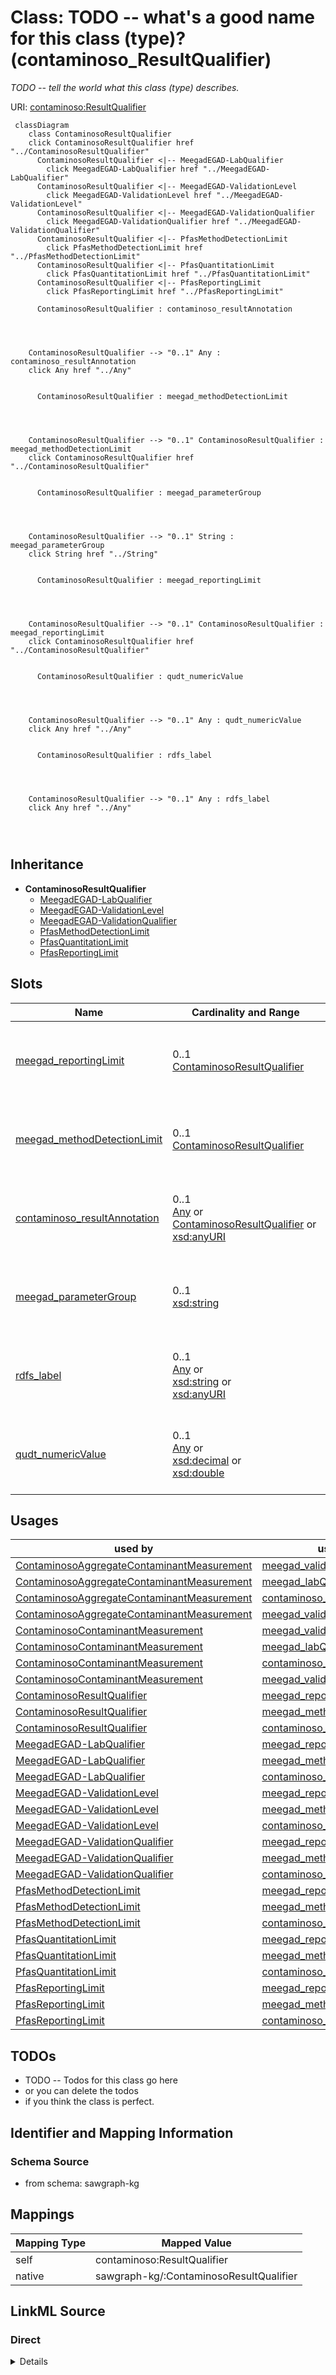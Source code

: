 

# Class: TODO -- what's a good name for this class (type)? (contaminoso_ResultQualifier)


_TODO -- tell the world what this class (type) describes._





URI: [contaminoso:ResultQualifier](http://sawgraph.spatialai.org/v1/contaminoso#ResultQualifier)






```mermaid
 classDiagram
    class ContaminosoResultQualifier
    click ContaminosoResultQualifier href "../ContaminosoResultQualifier"
      ContaminosoResultQualifier <|-- MeegadEGAD-LabQualifier
        click MeegadEGAD-LabQualifier href "../MeegadEGAD-LabQualifier"
      ContaminosoResultQualifier <|-- MeegadEGAD-ValidationLevel
        click MeegadEGAD-ValidationLevel href "../MeegadEGAD-ValidationLevel"
      ContaminosoResultQualifier <|-- MeegadEGAD-ValidationQualifier
        click MeegadEGAD-ValidationQualifier href "../MeegadEGAD-ValidationQualifier"
      ContaminosoResultQualifier <|-- PfasMethodDetectionLimit
        click PfasMethodDetectionLimit href "../PfasMethodDetectionLimit"
      ContaminosoResultQualifier <|-- PfasQuantitationLimit
        click PfasQuantitationLimit href "../PfasQuantitationLimit"
      ContaminosoResultQualifier <|-- PfasReportingLimit
        click PfasReportingLimit href "../PfasReportingLimit"
      
      ContaminosoResultQualifier : contaminoso_resultAnnotation
        
          
    
    
    ContaminosoResultQualifier --> "0..1" Any : contaminoso_resultAnnotation
    click Any href "../Any"

        
      ContaminosoResultQualifier : meegad_methodDetectionLimit
        
          
    
    
    ContaminosoResultQualifier --> "0..1" ContaminosoResultQualifier : meegad_methodDetectionLimit
    click ContaminosoResultQualifier href "../ContaminosoResultQualifier"

        
      ContaminosoResultQualifier : meegad_parameterGroup
        
          
    
    
    ContaminosoResultQualifier --> "0..1" String : meegad_parameterGroup
    click String href "../String"

        
      ContaminosoResultQualifier : meegad_reportingLimit
        
          
    
    
    ContaminosoResultQualifier --> "0..1" ContaminosoResultQualifier : meegad_reportingLimit
    click ContaminosoResultQualifier href "../ContaminosoResultQualifier"

        
      ContaminosoResultQualifier : qudt_numericValue
        
          
    
    
    ContaminosoResultQualifier --> "0..1" Any : qudt_numericValue
    click Any href "../Any"

        
      ContaminosoResultQualifier : rdfs_label
        
          
    
    
    ContaminosoResultQualifier --> "0..1" Any : rdfs_label
    click Any href "../Any"

        
      
```





## Inheritance
* **ContaminosoResultQualifier**
    * [MeegadEGAD-LabQualifier](../classes/MeegadEGAD-LabQualifier.md)
    * [MeegadEGAD-ValidationLevel](../classes/MeegadEGAD-ValidationLevel.md)
    * [MeegadEGAD-ValidationQualifier](../classes/MeegadEGAD-ValidationQualifier.md)
    * [PfasMethodDetectionLimit](../classes/PfasMethodDetectionLimit.md)
    * [PfasQuantitationLimit](../classes/PfasQuantitationLimit.md)
    * [PfasReportingLimit](../classes/PfasReportingLimit.md)



## Slots

| Name | Cardinality and Range | Description | Inheritance |
| ---  | --- | --- | --- |
| [meegad_reportingLimit](../slots/meegad_reportingLimit.md) | 0..1 <br/> [ContaminosoResultQualifier](../classes/ContaminosoResultQualifier.md) | TODO -- tell the world what this slot (predicate) describes | direct |
| [meegad_methodDetectionLimit](../slots/meegad_methodDetectionLimit.md) | 0..1 <br/> [ContaminosoResultQualifier](../classes/ContaminosoResultQualifier.md) | TODO -- tell the world what this slot (predicate) describes | direct |
| [contaminoso_resultAnnotation](../slots/contaminoso_resultAnnotation.md) | 0..1 <br/> [Any](../classes/Any.md)&nbsp;or&nbsp;<br />[ContaminosoResultQualifier](../classes/ContaminosoResultQualifier.md)&nbsp;or&nbsp;<br />[xsd:anyURI](http://www.w3.org/2001/XMLSchema#anyURI) | TODO -- tell the world what this slot (predicate) describes | direct |
| [meegad_parameterGroup](../slots/meegad_parameterGroup.md) | 0..1 <br/> [xsd:string](http://www.w3.org/2001/XMLSchema#string) | TODO -- tell the world what this slot (predicate) describes | direct |
| [rdfs_label](../slots/rdfs_label.md) | 0..1 <br/> [Any](../classes/Any.md)&nbsp;or&nbsp;<br />[xsd:string](http://www.w3.org/2001/XMLSchema#string)&nbsp;or&nbsp;<br />[xsd:anyURI](http://www.w3.org/2001/XMLSchema#anyURI) | TODO -- tell the world what this slot (predicate) describes | direct |
| [qudt_numericValue](../slots/qudt_numericValue.md) | 0..1 <br/> [Any](../classes/Any.md)&nbsp;or&nbsp;<br />[xsd:decimal](http://www.w3.org/2001/XMLSchema#decimal)&nbsp;or&nbsp;<br />[xsd:double](http://www.w3.org/2001/XMLSchema#double) | TODO -- tell the world what this slot (predicate) describes | direct |





## Usages

| used by | used in | type | used |
| ---  | --- | --- | --- |
| [ContaminosoAggregateContaminantMeasurement](../classes/ContaminosoAggregateContaminantMeasurement.md) | [meegad_validationQualifier](../slots/meegad_validationQualifier.md) | any_of[range] | [ContaminosoResultQualifier](../classes/ContaminosoResultQualifier.md) |
| [ContaminosoAggregateContaminantMeasurement](../classes/ContaminosoAggregateContaminantMeasurement.md) | [meegad_labQualifier](../slots/meegad_labQualifier.md) | range | [ContaminosoResultQualifier](../classes/ContaminosoResultQualifier.md) |
| [ContaminosoAggregateContaminantMeasurement](../classes/ContaminosoAggregateContaminantMeasurement.md) | [contaminoso_resultAnnotation](../slots/contaminoso_resultAnnotation.md) | any_of[range] | [ContaminosoResultQualifier](../classes/ContaminosoResultQualifier.md) |
| [ContaminosoAggregateContaminantMeasurement](../classes/ContaminosoAggregateContaminantMeasurement.md) | [meegad_validationLevel](../slots/meegad_validationLevel.md) | any_of[range] | [ContaminosoResultQualifier](../classes/ContaminosoResultQualifier.md) |
| [ContaminosoContaminantMeasurement](../classes/ContaminosoContaminantMeasurement.md) | [meegad_validationQualifier](../slots/meegad_validationQualifier.md) | any_of[range] | [ContaminosoResultQualifier](../classes/ContaminosoResultQualifier.md) |
| [ContaminosoContaminantMeasurement](../classes/ContaminosoContaminantMeasurement.md) | [meegad_labQualifier](../slots/meegad_labQualifier.md) | range | [ContaminosoResultQualifier](../classes/ContaminosoResultQualifier.md) |
| [ContaminosoContaminantMeasurement](../classes/ContaminosoContaminantMeasurement.md) | [contaminoso_resultAnnotation](../slots/contaminoso_resultAnnotation.md) | any_of[range] | [ContaminosoResultQualifier](../classes/ContaminosoResultQualifier.md) |
| [ContaminosoContaminantMeasurement](../classes/ContaminosoContaminantMeasurement.md) | [meegad_validationLevel](../slots/meegad_validationLevel.md) | any_of[range] | [ContaminosoResultQualifier](../classes/ContaminosoResultQualifier.md) |
| [ContaminosoResultQualifier](../classes/ContaminosoResultQualifier.md) | [meegad_reportingLimit](../slots/meegad_reportingLimit.md) | range | [ContaminosoResultQualifier](../classes/ContaminosoResultQualifier.md) |
| [ContaminosoResultQualifier](../classes/ContaminosoResultQualifier.md) | [meegad_methodDetectionLimit](../slots/meegad_methodDetectionLimit.md) | range | [ContaminosoResultQualifier](../classes/ContaminosoResultQualifier.md) |
| [ContaminosoResultQualifier](../classes/ContaminosoResultQualifier.md) | [contaminoso_resultAnnotation](../slots/contaminoso_resultAnnotation.md) | any_of[range] | [ContaminosoResultQualifier](../classes/ContaminosoResultQualifier.md) |
| [MeegadEGAD-LabQualifier](../classes/MeegadEGAD-LabQualifier.md) | [meegad_reportingLimit](../slots/meegad_reportingLimit.md) | range | [ContaminosoResultQualifier](../classes/ContaminosoResultQualifier.md) |
| [MeegadEGAD-LabQualifier](../classes/MeegadEGAD-LabQualifier.md) | [meegad_methodDetectionLimit](../slots/meegad_methodDetectionLimit.md) | range | [ContaminosoResultQualifier](../classes/ContaminosoResultQualifier.md) |
| [MeegadEGAD-LabQualifier](../classes/MeegadEGAD-LabQualifier.md) | [contaminoso_resultAnnotation](../slots/contaminoso_resultAnnotation.md) | any_of[range] | [ContaminosoResultQualifier](../classes/ContaminosoResultQualifier.md) |
| [MeegadEGAD-ValidationLevel](../classes/MeegadEGAD-ValidationLevel.md) | [meegad_reportingLimit](../slots/meegad_reportingLimit.md) | range | [ContaminosoResultQualifier](../classes/ContaminosoResultQualifier.md) |
| [MeegadEGAD-ValidationLevel](../classes/MeegadEGAD-ValidationLevel.md) | [meegad_methodDetectionLimit](../slots/meegad_methodDetectionLimit.md) | range | [ContaminosoResultQualifier](../classes/ContaminosoResultQualifier.md) |
| [MeegadEGAD-ValidationLevel](../classes/MeegadEGAD-ValidationLevel.md) | [contaminoso_resultAnnotation](../slots/contaminoso_resultAnnotation.md) | any_of[range] | [ContaminosoResultQualifier](../classes/ContaminosoResultQualifier.md) |
| [MeegadEGAD-ValidationQualifier](../classes/MeegadEGAD-ValidationQualifier.md) | [meegad_reportingLimit](../slots/meegad_reportingLimit.md) | range | [ContaminosoResultQualifier](../classes/ContaminosoResultQualifier.md) |
| [MeegadEGAD-ValidationQualifier](../classes/MeegadEGAD-ValidationQualifier.md) | [meegad_methodDetectionLimit](../slots/meegad_methodDetectionLimit.md) | range | [ContaminosoResultQualifier](../classes/ContaminosoResultQualifier.md) |
| [MeegadEGAD-ValidationQualifier](../classes/MeegadEGAD-ValidationQualifier.md) | [contaminoso_resultAnnotation](../slots/contaminoso_resultAnnotation.md) | any_of[range] | [ContaminosoResultQualifier](../classes/ContaminosoResultQualifier.md) |
| [PfasMethodDetectionLimit](../classes/PfasMethodDetectionLimit.md) | [meegad_reportingLimit](../slots/meegad_reportingLimit.md) | range | [ContaminosoResultQualifier](../classes/ContaminosoResultQualifier.md) |
| [PfasMethodDetectionLimit](../classes/PfasMethodDetectionLimit.md) | [meegad_methodDetectionLimit](../slots/meegad_methodDetectionLimit.md) | range | [ContaminosoResultQualifier](../classes/ContaminosoResultQualifier.md) |
| [PfasMethodDetectionLimit](../classes/PfasMethodDetectionLimit.md) | [contaminoso_resultAnnotation](../slots/contaminoso_resultAnnotation.md) | any_of[range] | [ContaminosoResultQualifier](../classes/ContaminosoResultQualifier.md) |
| [PfasQuantitationLimit](../classes/PfasQuantitationLimit.md) | [meegad_reportingLimit](../slots/meegad_reportingLimit.md) | range | [ContaminosoResultQualifier](../classes/ContaminosoResultQualifier.md) |
| [PfasQuantitationLimit](../classes/PfasQuantitationLimit.md) | [meegad_methodDetectionLimit](../slots/meegad_methodDetectionLimit.md) | range | [ContaminosoResultQualifier](../classes/ContaminosoResultQualifier.md) |
| [PfasQuantitationLimit](../classes/PfasQuantitationLimit.md) | [contaminoso_resultAnnotation](../slots/contaminoso_resultAnnotation.md) | any_of[range] | [ContaminosoResultQualifier](../classes/ContaminosoResultQualifier.md) |
| [PfasReportingLimit](../classes/PfasReportingLimit.md) | [meegad_reportingLimit](../slots/meegad_reportingLimit.md) | range | [ContaminosoResultQualifier](../classes/ContaminosoResultQualifier.md) |
| [PfasReportingLimit](../classes/PfasReportingLimit.md) | [meegad_methodDetectionLimit](../slots/meegad_methodDetectionLimit.md) | range | [ContaminosoResultQualifier](../classes/ContaminosoResultQualifier.md) |
| [PfasReportingLimit](../classes/PfasReportingLimit.md) | [contaminoso_resultAnnotation](../slots/contaminoso_resultAnnotation.md) | any_of[range] | [ContaminosoResultQualifier](../classes/ContaminosoResultQualifier.md) |






## TODOs

* TODO -- Todos for this class go here
* or you can delete the todos
* if you think the class is perfect.

## Identifier and Mapping Information







### Schema Source


* from schema: sawgraph-kg




## Mappings

| Mapping Type | Mapped Value |
| ---  | ---  |
| self | contaminoso:ResultQualifier |
| native | sawgraph-kg/:ContaminosoResultQualifier |







## LinkML Source

<!-- TODO: investigate https://stackoverflow.com/questions/37606292/how-to-create-tabbed-code-blocks-in-mkdocs-or-sphinx -->

### Direct

<details>
```yaml
name: contaminoso_ResultQualifier
description: TODO -- tell the world what this class (type) describes.
title: TODO -- what's a good name for this class (type)?
todos:
- TODO -- Todos for this class go here
- or you can delete the todos
- if you think the class is perfect.
notes:
- Class with 283825 occurences.
from_schema: sawgraph-kg
slots:
- meegad_reportingLimit
- meegad_methodDetectionLimit
- contaminoso_resultAnnotation
- meegad_parameterGroup
- rdfs_label
- qudt_numericValue
class_uri: contaminoso:ResultQualifier

```
</details>

### Induced

<details>
```yaml
name: contaminoso_ResultQualifier
description: TODO -- tell the world what this class (type) describes.
title: TODO -- what's a good name for this class (type)?
todos:
- TODO -- Todos for this class go here
- or you can delete the todos
- if you think the class is perfect.
notes:
- Class with 283825 occurences.
from_schema: sawgraph-kg
attributes:
  meegad_reportingLimit:
    name: meegad_reportingLimit
    description: TODO -- tell the world what this slot (predicate) describes.
    title: TODO -- tell the world what this slot (predicate) describes.
    todos:
    - TODO -- Todos for this slot go here
    - or you can delete the todos
    - if you think the class is perfect.
    comments:
    - 142152 occurrences with subject type contaminoso_ResultQualifier and object
      type contaminoso_ResultQualifier.
    examples:
    - value: http://sawgraph.spatialai.org/v1/me-egad-data#rl.WG17410824.AAWH.20230125.DEP18018
        meegad:reportingLimit http://sawgraph.spatialai.org/v1/me-egad-data#rl.WG17410824.AAWH.20230125.DEP18018
    from_schema: sawgraph-kg
    rank: 1000
    slot_uri: meegad:reportingLimit
    alias: meegad_reportingLimit
    owner: contaminoso_ResultQualifier
    domain_of:
    - contaminoso_ResultQualifier
    subproperty_of: contaminoso_resultAnnotation
    range: contaminoso_ResultQualifier
  meegad_methodDetectionLimit:
    name: meegad_methodDetectionLimit
    description: TODO -- tell the world what this slot (predicate) describes.
    title: TODO -- tell the world what this slot (predicate) describes.
    todos:
    - TODO -- Todos for this slot go here
    - or you can delete the todos
    - if you think the class is perfect.
    comments:
    - 141607 occurrences with subject type contaminoso_ResultQualifier and object
      type contaminoso_ResultQualifier.
    examples:
    - value: http://sawgraph.spatialai.org/v1/me-egad-data#mdl.WG17410824.AAWH.20230125.DEP18018
        meegad:methodDetectionLimit http://sawgraph.spatialai.org/v1/me-egad-data#rl.WG17410824.AAWH.20230125.DEP18018
    from_schema: sawgraph-kg
    rank: 1000
    slot_uri: meegad:methodDetectionLimit
    alias: meegad_methodDetectionLimit
    owner: contaminoso_ResultQualifier
    domain_of:
    - contaminoso_ResultQualifier
    subproperty_of: contaminoso_resultAnnotation
    range: contaminoso_ResultQualifier
  contaminoso_resultAnnotation:
    name: contaminoso_resultAnnotation
    description: TODO -- tell the world what this slot (predicate) describes.
    title: TODO -- tell the world what this slot (predicate) describes.
    todos:
    - TODO -- Todos for this slot go here
    - or you can delete the todos
    - if you think the class is perfect.
    comments:
    - 180161 occurrences with subject type contaminoso_ContaminantMeasurement and
      object type contaminoso_ResultQualifier.
    - 44340 occurrences with subject type contaminoso_AggregateContaminantMeasurement
      and object type contaminoso_ResultQualifier.
    - 535 occurrences with subject type contaminoso_ContaminantMeasurement and object
      type uri.
    - 72 occurrences with subject type contaminoso_AggregateContaminantMeasurement
      and object type uri.
    - 283759 occurrences with subject type contaminoso_ResultQualifier and object
      type contaminoso_ResultQualifier.
    examples:
    - value: http://sawgraph.spatialai.org/v1/me-egad-data#result.WG17410824.AAWH.20230125.1763231
        contaminoso:resultAnnotation meegad:validationLevel.DEP
    - value: http://sawgraph.spatialai.org/v1/me-egad-data#result.WG17410824.AAWH.20230125.DEP18018
        contaminoso:resultAnnotation meegad:validationLevel.DEP
    - value: http://sawgraph.spatialai.org/v1/me-egad-data#result.170094201.VAL.20170725.108427538
        contaminoso:resultAnnotation meegad:validationLevel.TierII-EPA-NE-REGION-1-GUIDELINES
    - value: http://sawgraph.spatialai.org/v1/me-egad-data#result.170098413.VAL.20170802.DEP18016
        contaminoso:resultAnnotation meegad:validationLevel.TierII-EPA-NE-REGION-1-GUIDELINES
    - value: http://sawgraph.spatialai.org/v1/me-egad-data#mdl.WG17410824.AAWH.20230125.DEP18018
        contaminoso:resultAnnotation http://sawgraph.spatialai.org/v1/me-egad-data#rl.WG17410824.AAWH.20230125.DEP18018
    from_schema: sawgraph-kg
    rank: 1000
    slot_uri: contaminoso:resultAnnotation
    alias: contaminoso_resultAnnotation
    owner: contaminoso_ResultQualifier
    domain_of:
    - contaminoso_AggregateContaminantMeasurement
    - contaminoso_ContaminantMeasurement
    - contaminoso_ResultQualifier
    range: Any
    any_of:
    - range: contaminoso_ResultQualifier
    - range: uri
  meegad_parameterGroup:
    name: meegad_parameterGroup
    description: TODO -- tell the world what this slot (predicate) describes.
    title: TODO -- tell the world what this slot (predicate) describes.
    todos:
    - TODO -- Todos for this slot go here
    - or you can delete the todos
    - if you think the class is perfect.
    comments:
    - 56 occurrences with subject type contaminoso_ResultQualifier and object type
      string.
    examples:
    - value: http://sawgraph.spatialai.org/me-egad#concentrationQualifier.* meegad:parameterGroup
        ALL
    from_schema: sawgraph-kg
    rank: 1000
    slot_uri: meegad:parameterGroup
    alias: meegad_parameterGroup
    owner: contaminoso_ResultQualifier
    domain_of:
    - contaminoso_ResultQualifier
    range: string
  rdfs_label:
    name: rdfs_label
    description: TODO -- tell the world what this slot (predicate) describes.
    title: TODO -- tell the world what this slot (predicate) describes.
    todos:
    - TODO -- Todos for this slot go here
    - or you can delete the todos
    - if you think the class is perfect.
    comments:
    - 66 occurrences with subject type contaminoso_ResultQualifier and object type
      string.
    - 33 occurrences with subject type ilisgs_WellPurpose and object type string.
    - 109 occurrences with subject type meegad_EGAD-SamplePointType and object type
      string.
    - 94 occurrences with subject type contaminoso_Substance and object type string.
    - 12 occurrences with subject type contaminoso_ObservationAnnotation and object
      type string.
    - 160 occurrences with subject type contaminoso_SampleAnnotation and object type
      string.
    - 97 occurrences with subject type contaminoso_MaterialType and object type string.
    - 1249 occurrences with subject type meegad_EGAD-AnalysisMethod and object type
      string.
    - 3 occurrences with subject type http___qudt.org_vocab_unitUnit and object type
      string.
    - 300 occurrences with subject type prov_Organization and object type string.
    - 115887 occurrences with subject type contaminoso_ContaminantMeasurement and
      object type string.
    - 26294 occurrences with subject type contaminoso_AggregateContaminantMeasurement
      and object type string.
    - 23031 occurrences with subject type contaminoso_MaterialSample and object type
      string.
    - 8324 occurrences with subject type contaminoso_Point and object type string.
    - 171069 occurrences with subject type contaminoso_Feature and object type string.
    - 957 occurrences with subject type meegad_EGAD-Site and object type string.
    - 62 occurrences with subject type meegad_EGAD-SiteType and object type string.
    - 142181 occurrences with subject type contaminoso_ContaminantObservation and
      object type string.
    examples:
    - value: http://sawgraph.spatialai.org/me-egad#concentrationQualifier.* rdfs:label
        QC RESULTS NOT WITHIN CONTROL LIMITS
    - value: http://sawgraph.spatialai.org/v1/il-isgs-data#d.ISGS-WellPurpose.CROP
        rdfs:label Outcrop
    - value: meegad:featureType.AST rdfs:label ABOVEGROUND STORAGE TANK
    - value: meegad:parameter.10-2_FTS_A rdfs:label 10:2 FLUOROTELOMER SULFONIC ACID
    - value: meegad:resultType.TRG rdfs:label TARGET/REGULAR RESULT
    - value: meegad:sampleLocation.AF rdfs:label AFTER FILTERS
    - value: meegad:sampleMaterialType.AS rdfs:label ASH (BOTTOM & FLY)
    - value: meegad:testMethod.CALCULATED rdfs:label CALCULATED
    - value: meegad:unit.MG-KG rdfs:label MILLIGRAMS PER KILOGRAM
    - value: http://sawgraph.spatialai.org/v1/me-egad-data#organization.lab.AA rdfs:label
        ALPHA ANALYTICAL LAB - WESTBOROUGH, MA
    - value: http://sawgraph.spatialai.org/v1/me-egad-data#result.1028303.ELL.20190405.45298906
        rdfs:label EGAD PFAS measurements for sample 722
    - value: http://sawgraph.spatialai.org/v1/me-egad-data#result.1028303.ELL.20190405.DEP18010
        rdfs:label EGAD PFAS measurements for sample 722
    - value: http://sawgraph.spatialai.org/v1/me-egad-data#sample.1028303.ELL.20190405
        rdfs:label EGAD sample 722
    - value: http://sawgraph.spatialai.org/v1/me-egad-data#samplePoint.100410 rdfs:label
        EGAD sample point 100410
    - value: http://sawgraph.spatialai.org/v1/me-egad-data#sampledFeature.100410 rdfs:label
        EGAD sampled festure associated with sample point 100410
    - value: http://sawgraph.spatialai.org/v1/me-egad-data#site.100843 rdfs:label
        EGAD site 100843
    - value: meegad:siteType.AGRICCHEM rdfs:label AGRICULTURAL CHEMICAL USE
    - value: http://sawgraph.spatialai.org/v1/me-egad-data#observation.1028303.ELL.20190405.45298906
        rdfs:label EGAD PFAS observation for sample 722
    from_schema: sawgraph-kg
    rank: 1000
    slot_uri: rdfs:label
    alias: rdfs_label
    owner: contaminoso_ResultQualifier
    domain_of:
    - contaminoso_AggregateContaminantMeasurement
    - contaminoso_ContaminantMeasurement
    - contaminoso_ContaminantObservation
    - contaminoso_Feature
    - contaminoso_MaterialSample
    - contaminoso_MaterialType
    - contaminoso_ObservationAnnotation
    - contaminoso_Point
    - contaminoso_ResultQualifier
    - contaminoso_SampleAnnotation
    - contaminoso_Substance
    - http___qudt.org_vocab_unitUnit
    - ilisgs_WellPurpose
    - meegad_EGAD-AnalysisMethod
    - meegad_EGAD-SamplePointType
    - meegad_EGAD-Site
    - meegad_EGAD-SiteType
    - prov_Organization
    range: Any
    any_of:
    - range: string
    - range: uri
  qudt_numericValue:
    name: qudt_numericValue
    description: TODO -- tell the world what this slot (predicate) describes.
    title: TODO -- tell the world what this slot (predicate) describes.
    todos:
    - TODO -- Todos for this slot go here
    - or you can delete the todos
    - if you think the class is perfect.
    comments:
    - 142927 occurrences with untyped subjects and object type decimal.
    - 127 occurrences with untyped subjects and object type http://www.w3.org/2001/XMLSchema#double.
    - 280289 occurrences with subject type contaminoso_ResultQualifier and object
      type decimal.
    - 570 occurrences with subject type contaminoso_ResultQualifier and object type
      double.
    examples:
    - value: http://sawgraph.spatialai.org/v1/me-egad-data#quantityValue.1028303.ELL.20190405.45298906
        qudt:numericValue 14.0
    - value: http://sawgraph.spatialai.org/v1/me-egad-data#quantityValue.L195312201.AAWH.20191107.375735
        qudt:numericValue 2.8e-05
    - value: http://sawgraph.spatialai.org/v1/me-egad-data#rl.1028303.ELL.20190405.45298906
        qudt:numericValue 1.6
    - value: http://sawgraph.spatialai.org/v1/me-egad-data#rl.320495081.TAI.20190423.335671
        qudt:numericValue 9.2e-05
    from_schema: sawgraph-kg
    rank: 1000
    slot_uri: qudt:numericValue
    alias: qudt_numericValue
    owner: contaminoso_ResultQualifier
    domain_of:
    - contaminoso_ResultQualifier
    range: Any
    any_of:
    - range: decimal
    - range: double
class_uri: contaminoso:ResultQualifier

```
</details>